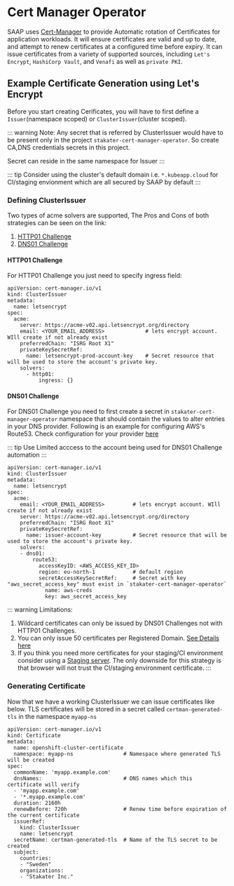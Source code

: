 # Cert Manager Operator

SAAP uses [Cert-Manager](https://cert-manager.io/) to provide Automatic rotation of Certificates for application workloads.
It will ensure certificates are valid and up to date, and attempt to renew certificates at a configured time before expiry. It can issue certificates from a variety of supported sources, including `Let's Encrypt`, `HashiCorp Vault`, and `Venafi` as well as `private PKI`.

## Example Certificate Generation using Let's Encrypt

Before you start creating Cerificates, you will have to first define a `Issuer`(namespace scoped) or `ClusterIssuer`(cluster scoped).

::: warning Note:
Any secret that is referred by ClusterIssuer would have to be present only in the project `stakater-cert-manager-operator`. So create CA,DNS credentials secrets in this project.

Secret can reside in the same namespace for Issuer
:::

::: tip
Consider using the cluster's default domain i.e. `*.kubeapp.cloud` for CI/staging envionment which are all secured by SAAP by default
:::

### Defining ClusterIssuer

Two types of acme solvers are supported, The Pros and Cons of both strategies can be seen on the link:

1. [HTTP01 Challenge](https://letsencrypt.org/docs/challenge-types/#http-01-challenge)
2. [DNS01 Challenge](https://letsencrypt.org/docs/challenge-types/#dns-01-challenge)


#### HTTP01 Challenge
For HTTP01 Challenge you just need to specify ingress field:
```
apiVersion: cert-manager.io/v1
kind: ClusterIssuer
metadata:
  name: letsencrypt
spec:
  acme:
    server: https://acme-v02.api.letsencrypt.org/directory
    email: <YOUR_EMAIL_ADDRESS>             # lets encrypt account. WIll create if not already exist
    preferredChain: "ISRG Root X1"
    privateKeySecretRef:
      name: letsencrypt-prod-account-key    # Secret resource that will be used to store the account's private key.
    solvers:
      - http01:
          ingress: {}
```

#### DNS01 Challenge
For DNS01 Challenge you need to first create a secret in `stakater-cert-manager-operator` namespace that should contain the values to alter entries in your DNS provider. Following is an example for configuring AWS's Route53. Check configuration for your provider [here](https://cert-manager.io/v1.7-docs/configuration/acme/dns01/#supported-dns01-providers)

::: tip
 Use Limited acccess to the account being used for DNS01 Challenge automation 
:::

```
apiVersion: cert-manager.io/v1
kind: ClusterIssuer
metadata:
  name: letsencrypt
spec:
  acme:
    email: <YOUR_EMAIL_ADDRESS>         # lets encrypt account. WIll create if not already exist
    server: https://acme-v02.api.letsencrypt.org/directory
    preferredChain: "ISRG Root X1"
    privateKeySecretRef:
      name: issuer-account-key          # Secret resource that will be used to store the account's private key.
    solvers:
    - dns01:
        route53:
          accessKeyID: <AWS_ACCESS_KEY_ID>
          region: eu-north-1            # default region
          secretAccessKeySecretRef:     # Secret with key "aws_secret_access_key" must exist in `stakater-cert-manager-operator`
            name: aws-creds
            key: aws_secret_access_key  
```

::: warning Limitations:

1. Wildcard certificates can only be issued by DNS01 Challenges not with HTTP01 Challenges.
2. You can only issue 50 certificates per Registered Domain. [See Details here](https://letsencrypt.org/docs/rate-limits/)
3. If you think you need more certificates for your staging/CI environment consider using a [Staging server](https://letsencrypt.org/docs/staging-environment/). The only downside for this strategy is that browser will not trust the CI/staging environment certificate.
:::

### Generating Certificate

Now that we have a working ClusterIssuer we can issue certificates like below. TLS certificates will be stored in a secret called `certman-generated-tls` in the namespace `myapp-ns`

```
apiVersion: cert-manager.io/v1
kind: Certificate
metadata:
  name: openshift-cluster-certificate
  namespace: myapp-ns                # Namespace where generated TLS will be created
spec:
  commonName: 'myapp.example.com'
  dnsNames:                          # DNS names which this certificate will verify
  - 'myapp.example.com'
  - '*.myapp.example.com'
  duration: 2160h
  renewBefore: 720h                  # Renew time before expiration of the current certificate
  issuerRef:
    kind: ClusterIssuer
    name: letsencrypt
  secretName: certman-generated-tls  # Name of the TLS secret to be created 
  subject:
    countries:
    - "Sweden"
    organizations:
    - "Stakater Inc."
```